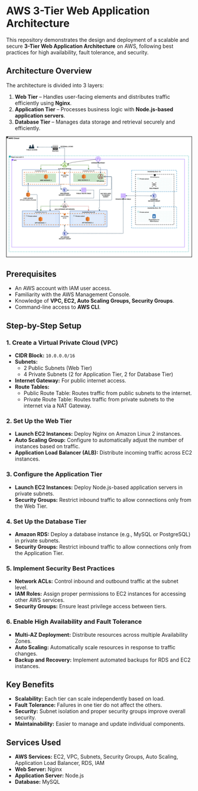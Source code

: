 # AWS 3-Tier Web Application Architecture

This repository demonstrates the design and deployment of a scalable and secure **3-Tier Web Application Architecture** on AWS, following best practices for high availability, fault tolerance, and security.

## Architecture Overview

The architecture is divided into 3 layers:

1. **Web Tier** – Handles user-facing elements and distributes traffic efficiently using **Nginx**.
2. **Application Tier** – Processes business logic with **Node.js-based application servers**.
3. **Database Tier** – Manages data storage and retrieval securely and efficiently.

![Architecture Diagram](https://raw.githubusercontent.com/Bhattu-Sai-Praneeth/3-TIER-AWS/main/Architecture.svg)

## Prerequisites

- An AWS account with IAM user access.
- Familiarity with the AWS Management Console.
- Knowledge of **VPC, EC2, Auto Scaling Groups, Security Groups**.
- Command-line access to **AWS CLI**.

## Step-by-Step Setup

### 1. Create a Virtual Private Cloud (VPC)

- **CIDR Block:** `10.0.0.0/16`
- **Subnets:**
  - 2 Public Subnets (Web Tier)
  - 4 Private Subnets (2 for Application Tier, 2 for Database Tier)
- **Internet Gateway:** For public internet access.
- **Route Tables:**
  - Public Route Table: Routes traffic from public subnets to the internet.
  - Private Route Table: Routes traffic from private subnets to the internet via a NAT Gateway.

### 2. Set Up the Web Tier

- **Launch EC2 Instances:** Deploy Nginx on Amazon Linux 2 instances.
- **Auto Scaling Group:** Configure to automatically adjust the number of instances based on traffic.
- **Application Load Balancer (ALB):** Distribute incoming traffic across EC2 instances.

### 3. Configure the Application Tier

- **Launch EC2 Instances:** Deploy Node.js-based application servers in private subnets.
- **Security Groups:** Restrict inbound traffic to allow connections only from the Web Tier.

### 4. Set Up the Database Tier

- **Amazon RDS:** Deploy a database instance (e.g., MySQL or PostgreSQL) in private subnets.
- **Security Groups:** Restrict inbound traffic to allow connections only from the Application Tier.

### 5. Implement Security Best Practices

- **Network ACLs:** Control inbound and outbound traffic at the subnet level.
- **IAM Roles:** Assign proper permissions to EC2 instances for accessing other AWS services.
- **Security Groups:** Ensure least privilege access between tiers.

### 6. Enable High Availability and Fault Tolerance

- **Multi-AZ Deployment:** Distribute resources across multiple Availability Zones.
- **Auto Scaling:** Automatically scale resources in response to traffic changes.
- **Backup and Recovery:** Implement automated backups for RDS and EC2 instances.

## Key Benefits

- **Scalability:** Each tier can scale independently based on load.
- **Fault Tolerance:** Failures in one tier do not affect the others.
- **Security:** Subnet isolation and proper security groups improve overall security.
- **Maintainability:** Easier to manage and update individual components.

## Services Used

- **AWS Services:** EC2, VPC, Subnets, Security Groups, Auto Scaling, Application Load Balancer, RDS, IAM
- **Web Server:** Nginx
- **Application Server:** Node.js
- **Database:** MySQL

